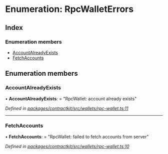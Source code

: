 # Enumeration: RpcWalletErrors

## Index

### Enumeration members

* [AccountAlreadyExists](_wallets_rpc_wallet_.rpcwalleterrors.md#accountalreadyexists)
* [FetchAccounts](_wallets_rpc_wallet_.rpcwalleterrors.md#fetchaccounts)

## Enumeration members

###  AccountAlreadyExists

• **AccountAlreadyExists**: = "RpcWallet: account already exists"

*Defined in [packages/contractkit/src/wallets/rpc-wallet.ts:11](https://github.com/celo-org/celo-monorepo/blob/master/packages/contractkit/src/wallets/rpc-wallet.ts#L11)*

___

###  FetchAccounts

• **FetchAccounts**: = "RpcWallet: failed to fetch accounts from server"

*Defined in [packages/contractkit/src/wallets/rpc-wallet.ts:10](https://github.com/celo-org/celo-monorepo/blob/master/packages/contractkit/src/wallets/rpc-wallet.ts#L10)*
